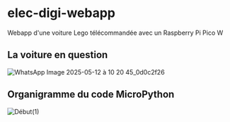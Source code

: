 # elec-digi-webapp
Webapp d'une voiture Lego télécommandée avec un Raspberry Pi Pico W

## La voiture en question

![WhatsApp Image 2025-05-12 à 10 20 45_0d0c2f26](https://github.com/user-attachments/assets/b919cf8f-c4a0-4909-8b29-b4e52590a00e)

## Organigramme du code MicroPython

![Début(1)](https://github.com/user-attachments/assets/083a6b03-5812-4f75-a30a-81e28a310857)
